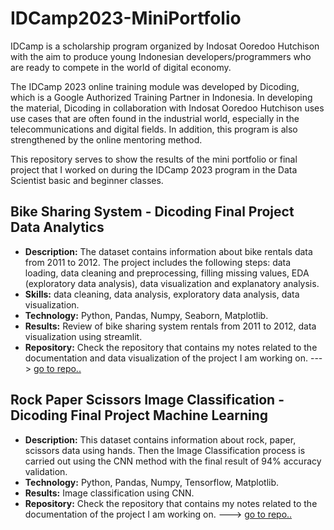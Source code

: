 # IDCamp2023-MiniPortfolio
IDCamp is a scholarship program organized by Indosat Ooredoo Hutchison with the aim to produce young Indonesian developers/programmers who are ready to compete in the world of digital economy.

The IDCamp 2023 online training module was developed by Dicoding, which is a Google Authorized Training Partner in Indonesia. In developing the material, Dicoding in collaboration with Indosat Ooredoo Hutchison uses use cases that are often found in the industrial world, especially in the telecommunications and digital fields. In addition, this program is also strengthened by the online mentoring method.

This repository serves to show the results of the mini portfolio or final project that I worked on during the IDCamp 2023 program in the Data Scientist basic and beginner classes.

## Bike Sharing System - Dicoding Final Project Data Analytics
- **Description:** The dataset contains information about bike rentals data from 2011 to 2012. The project includes the following steps: data loading, data cleaning and preprocessing, filling missing values, EDA (exploratory data analysis), data visualization and explanatory analysis.  
- **Skills:** data cleaning, data analysis, exploratory data analysis, data visualization.  
- **Technology:** Python, Pandas, Numpy, Seaborn, Matplotlib.  
- **Results:** Review of bike sharing system rentals from 2011 to 2012, data visualization using streamlit.
- **Repository:** Check the repository that contains my notes related to the documentation and data visualization of the project I am working on. ---> [go to repo..](https://github.com/indriyatirs/BikeSharing)  

## Rock Paper Scissors Image Classification - Dicoding Final Project Machine Learning
- **Description:** This dataset contains information about rock, paper, scissors data using hands. Then the Image Classification process is carried out using the CNN method with the final result of 94% accuracy validation.
- **Technology:** Python, Pandas, Numpy, Tensorflow, Matplotlib.  
- **Results:** Image classification using CNN.
- **Repository:** Check the repository that contains my notes related to the documentation of the project I am working on. ---> [go to repo..](https://github.com/indriyatirs/RockPaperScissors)  
